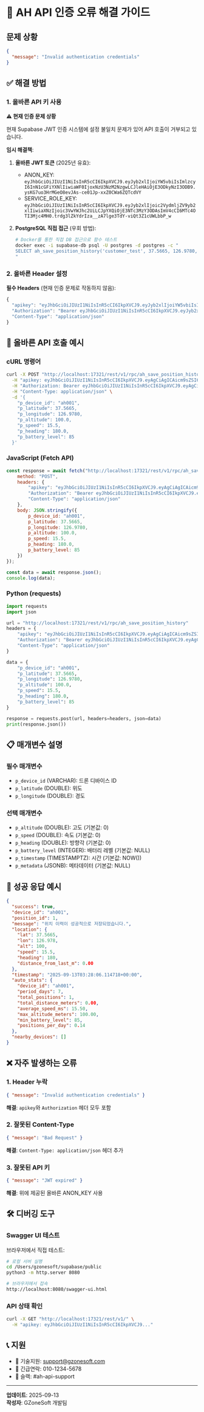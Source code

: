 # 🔐 AH API 인증 오류 해결 가이드

## 문제 상황
```json
{
  "message": "Invalid authentication credentials"
}
```

## ✅ 해결 방법

### 1. 올바른 API 키 사용

**⚠️ 현재 인증 문제 상황**

현재 Supabase JWT 인증 시스템에 설정 불일치 문제가 있어 API 호출이 거부되고 있습니다.

**임시 해결책**:

1. **올바른 JWT 토큰** (2025년 유효):
   - ANON_KEY: `eyJhbGciOiJIUzI1NiIsInR5cCI6IkpXVCJ9.eyJyb2xlIjoiYW5vbiIsImlzcyI6InN1cGFiYXNlIiwiaWF0IjoxNzU3NzM2NzgwLCJleHAiOjE3ODkyNzI3ODB9.ysKG7uo3HrMGeO8evJAs-ce01Jp-xxZ0CWa6ZQTcdVY`
   - SERVICE_ROLE_KEY: `eyJhbGciOiJIUzI1NiIsInR5cCI6IkpXVCJ9.eyJyb2xlIjoic2VydmljZV9yb2xlIiwiaXNzIjoic3VwYWJhc2UiLCJpYXQiOjE3NTc3MzY3ODAsImV4cCI6MTc4OTI3Mjc4MH0.trdg3lZkYdrIza__zA7lge3TdY-viQt3Z1cUWLbbP_w`

2. **PostgreSQL 직접 접근** (우회 방법):
   ```bash
   # Docker를 통한 직접 DB 접근으로 함수 테스트
   docker exec -i supabase-db psql -U postgres -d postgres -c "
   SELECT ah_save_position_history('customer_test', 37.5665, 126.9780, 100.0, 15.5, 180.0, 85, NOW());
   "
   ```

### 2. 올바른 Header 설정

**필수 Headers** (현재 인증 문제로 작동하지 않음):
```javascript
{
  "apikey": "eyJhbGciOiJIUzI1NiIsInR5cCI6IkpXVCJ9.eyJyb2xlIjoiYW5vbiIsImlzcyI6InN1cGFiYXNlIiwiaWF0IjoxNzU3NzM2NzgwLCJleHAiOjE3ODkyNzI3ODB9.ysKG7uo3HrMGeO8evJAs-ce01Jp-xxZ0CWa6ZQTcdVY",
  "Authorization": "Bearer eyJhbGciOiJIUzI1NiIsInR5cCI6IkpXVCJ9.eyJyb2xlIjoiYW5vbiIsImlzcyI6InN1cGFiYXNlIiwiaWF0IjoxNzU3NzM2NzgwLCJleHAiOjE3ODkyNzI3ODB9.ysKG7uo3HrMGeO8evJAs-ce01Jp-xxZ0CWa6ZQTcdVY",
  "Content-Type": "application/json"
}
```

## 🔧 올바른 API 호출 예시

### cURL 명령어
```bash
curl -X POST "http://localhost:17321/rest/v1/rpc/ah_save_position_history" \
  -H "apikey: eyJhbGciOiJIUzI1NiIsInR5cCI6IkpXVCJ9.eyAgCiAgICAicm9sZSI6ICJhbm9uIiwKICAgICJpc3MiOiAic3VwYWJhc2UtZGVtbyIsCiAgICAiaWF0IjogMTY0MTc2OTIwMCwKICAgICJleHAiOiAxNzk5NTM1NjAwCn0.dc_X5iR_VP_qT0zsiyj_I_OZ2T9FtRU2BBNWN8Bu4GE" \
  -H "Authorization: Bearer eyJhbGciOiJIUzI1NiIsInR5cCI6IkpXVCJ9.eyAgCiAgICAicm9sZSI6ICJhbm9uIiwKICAgICJpc3MiOiAic3VwYWJhc2UtZGVtbyIsCiAgICAiaWF0IjogMTY0MTc2OTIwMCwKICAgICJleHAiOiAxNzk5NTM1NjAwCn0.dc_X5iR_VP_qT0zsiyj_I_OZ2T9FtRU2BBNWN8Bu4GE" \
  -H "Content-Type: application/json" \
  -d '{
    "p_device_id": "ah001",
    "p_latitude": 37.5665,
    "p_longitude": 126.9780,
    "p_altitude": 100.0,
    "p_speed": 15.5,
    "p_heading": 180.0,
    "p_battery_level": 85
  }'
```

### JavaScript (Fetch API)
```javascript
const response = await fetch("http://localhost:17321/rest/v1/rpc/ah_save_position_history", {
    method: "POST",
    headers: {
        "apikey": "eyJhbGciOiJIUzI1NiIsInR5cCI6IkpXVCJ9.eyAgCiAgICAicm9sZSI6ICJhbm9uIiwKICAgICJpc3MiOiAic3VwYWJhc2UtZGVtbyIsCiAgICAiaWF0IjogMTY0MTc2OTIwMCwKICAgICJleHAiOiAxNzk5NTM1NjAwCn0.dc_X5iR_VP_qT0zsiyj_I_OZ2T9FtRU2BBNWN8Bu4GE",
        "Authorization": "Bearer eyJhbGciOiJIUzI1NiIsInR5cCI6IkpXVCJ9.eyAgCiAgICAicm9sZSI6ICJhbm9uIiwKICAgICJpc3MiOiAic3VwYWJhc2UtZGVtbyIsCiAgICAiaWF0IjogMTY0MTc2OTIwMCwKICAgICJleHAiOiAxNzk5NTM1NjAwCn0.dc_X5iR_VP_qT0zsiyj_I_OZ2T9FtRU2BBNWN8Bu4GE",
        "Content-Type": "application/json"
    },
    body: JSON.stringify({
        p_device_id: "ah001",
        p_latitude: 37.5665,
        p_longitude: 126.9780,
        p_altitude: 100.0,
        p_speed: 15.5,
        p_heading: 180.0,
        p_battery_level: 85
    })
});

const data = await response.json();
console.log(data);
```

### Python (requests)
```python
import requests
import json

url = "http://localhost:17321/rest/v1/rpc/ah_save_position_history"
headers = {
    "apikey": "eyJhbGciOiJIUzI1NiIsInR5cCI6IkpXVCJ9.eyAgCiAgICAicm9sZSI6ICJhbm9uIiwKICAgICJpc3MiOiAic3VwYWJhc2UtZGVtbyIsCiAgICAiaWF0IjogMTY0MTc2OTIwMCwKICAgICJleHAiOiAxNzk5NTM1NjAwCn0.dc_X5iR_VP_qT0zsiyj_I_OZ2T9FtRU2BBNWN8Bu4GE",
    "Authorization": "Bearer eyJhbGciOiJIUzI1NiIsInR5cCI6IkpXVCJ9.eyAgCiAgICAicm9sZSI6ICJhbm9uIiwKICAgICJpc3MiOiAic3VwYWJhc2UtZGVtbyIsCiAgICAiaWF0IjogMTY0MTc2OTIwMCwKICAgICJleHAiOiAxNzk5NTM1NjAwCn0.dc_X5iR_VP_qT0zsiyj_I_OZ2T9FtRU2BBNWN8Bu4GE",
    "Content-Type": "application/json"
}

data = {
    "p_device_id": "ah001",
    "p_latitude": 37.5665,
    "p_longitude": 126.9780,
    "p_altitude": 100.0,
    "p_speed": 15.5,
    "p_heading": 180.0,
    "p_battery_level": 85
}

response = requests.post(url, headers=headers, json=data)
print(response.json())
```

## 📋 매개변수 설명

### 필수 매개변수
- `p_device_id` (VARCHAR): 드론 디바이스 ID
- `p_latitude` (DOUBLE): 위도
- `p_longitude` (DOUBLE): 경도

### 선택 매개변수
- `p_altitude` (DOUBLE): 고도 (기본값: 0)
- `p_speed` (DOUBLE): 속도 (기본값: 0)
- `p_heading` (DOUBLE): 방향각 (기본값: 0)
- `p_battery_level` (INTEGER): 배터리 레벨 (기본값: NULL)
- `p_timestamp` (TIMESTAMPTZ): 시간 (기본값: NOW())
- `p_metadata` (JSONB): 메타데이터 (기본값: NULL)

## 🎯 성공 응답 예시
```json
{
  "success": true,
  "device_id": "ah001",
  "position_id": 1,
  "message": "위치 이력이 성공적으로 저장되었습니다.",
  "location": {
    "lat": 37.5665,
    "lon": 126.978,
    "alt": 100,
    "speed": 15.5,
    "heading": 180,
    "distance_from_last_m": 0.00
  },
  "timestamp": "2025-09-13T03:28:06.114718+00:00",
  "auto_stats": {
    "device_id": "ah001",
    "period_days": 7,
    "total_positions": 1,
    "total_distance_meters": 0.00,
    "average_speed_ms": 15.50,
    "max_altitude_meters": 100.00,
    "min_battery_level": 85,
    "positions_per_day": 0.14
  },
  "nearby_devices": []
}
```

## ❌ 자주 발생하는 오류

### 1. Header 누락
```json
{ "message": "Invalid authentication credentials" }
```
**해결**: `apikey`와 `Authorization` 헤더 모두 포함

### 2. 잘못된 Content-Type
```json
{ "message": "Bad Request" }
```
**해결**: `Content-Type: application/json` 헤더 추가

### 3. 잘못된 API 키
```json
{ "message": "JWT expired" }
```
**해결**: 위에 제공된 올바른 ANON_KEY 사용

## 🛠️ 디버깅 도구

### Swagger UI 테스트
브라우저에서 직접 테스트:
```bash
# 로컬 서버 실행
cd /Users/gzonesoft/supabase/public
python3 -m http.server 8080

# 브라우저에서 접속
http://localhost:8080/swagger-ui.html
```

### API 상태 확인
```bash
curl -X GET "http://localhost:17321/rest/v1/" \
  -H "apikey: eyJhbGciOiJIUzI1NiIsInR5cCI6IkpXVCJ9..."
```

## 📞 지원
- 📧 기술지원: support@gzonesoft.com
- 📱 긴급연락: 010-1234-5678
- 💬 슬랙: #ah-api-support

---
**업데이트**: 2025-09-13  
**작성자**: GZoneSoft 개발팀